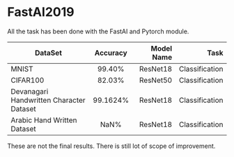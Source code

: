 # FastAI2019

All the task has been done with the FastAI and Pytorch module.

| DataSet       | Accuracy  | Model Name  |     Task       |
| ------------- |:---------:|------------:|---------------:|
| MNIST         |   99.40%  |   ResNet18  | Classification |
| CIFAR100      |   82.03%  |   ResNet50  | Classification |
| Devanagari Handwritten Character Dataset| 99.1624% | ResNet18 | Classification |
| Arabic Hand Written Dataset | NaN% | ResNet18 | Classification |

These are not the final results. There is still lot of scope of improvement.

